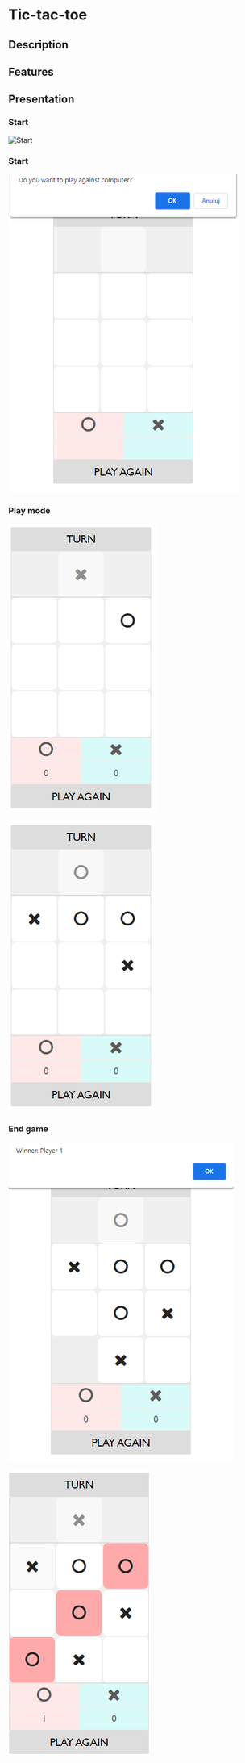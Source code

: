 # Tic-tac-toe

## Description

## Features

## Presentation​

### Start

<img src="pictures/battleship1.PNG"
     alt="Start"/>


### Start

<img src="pictures/gra1.PNG"
     alt="Ship placement"/>


### Play mode

<img src="pictures/gra2.PNG"
     alt="Play mode"/>

<img src="pictures/gra3.PNG"
     alt="Shooting"/>

### End game

<img src="pictures/gra4.PNG"
     alt="End game"/>


<img src="pictures/gra5.PNG"
     alt="End game"/>

